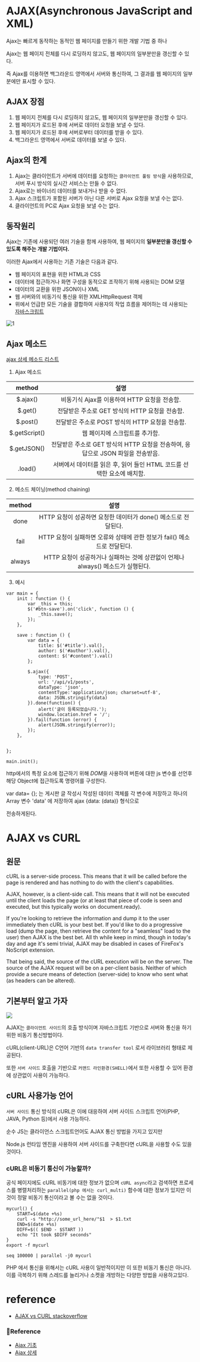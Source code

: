 # AJAX(Asynchronous JavaScript and XML)

Ajax는 빠르게 동작하는 동적인 웹 페이지를 만들기 위한 개발 기법 중 하나

Ajax는 웹 페이지 전체를 다시 로딩하지 않고도, 웹 페이지의 일부분만을 갱신할 수 있다.

즉 Ajax를 이용하면 백그라운드 영역에서 서버와 통신하여, 그 결과를 웹 페이지의 일부분에만 표시할 수 있다.

## AJAX 장점

1. 웹 페이지 전체를 다시 로딩하지 않고도, 웹 페이지의 일부분만을 갱신할 수 있다.
2. 웹 페이지가 로드된 후에 서버로 데이터 요청을 보낼 수 있다.
3. 웹 페이지가 로드된 후에 서버로부터 데이터를 받을 수 있다.
4. 백그라운드 영역에서 서버로 데이터를 보낼 수 있다.

## Ajax의 한계

1. Ajax는 클라이언트가 서버에 데이터를 요청하는 `클라이언트 풀링 방식`을 사용하므로, 서버 푸시 방식의 실시간 서비스는 만들 수 없다.
2. Ajax로는 바이너리 데이터를 보내거나 받을 수 없다.
3. Ajax 스크립트가 포함된 서버가 아닌 다른 서버로 Ajax 요청을 보낼 수는 없다.
4. 클라이언트의 PC로 Ajax 요청을 보낼 수는 없다.
  

## 동작원리

Ajax는 기존에 사용되던 여러 기술을 함께 사용하여, 웹 페이지의 **일부분만을 갱신할 수 있도록 해주는 개발 기법이다.**

이러한 Ajax에서 사용하는 기존 기술은 다음과 같다.

- 웹 페이지의 표현을 위한 HTML과 CSS
- 데이터에 접근하거나 화면 구성을 동적으로 조작하기 위해 사용되는 DOM 모델
- 데이터의 교환을 위한 JSON이나 XML
- 웹 서버와의 비동기식 통신을 위한 XMLHttpRequest 객체
- 위에서 언급한 모든 기술을 결합하여 사용자의 작업 흐름을 제어하는 데 사용되는 <u>자바스크립트</u>


![1](https://blog.kakaocdn.net/dn/DpRtq/btrWwgyQzum/THLCYe64HkKZAywMIOKrJ0/img.png)


## Ajax 메소드

[ajax 상세 메소드 리스트](https://www.tutorialsteacher.com/jquery/jquery-ajax-method)

1) Ajax 메소드

| method | 설명 |
|:---:|:---:|
| $.ajax() | 비동기식 Ajax를 이용하여 HTTP 요청을 전송함. |
| $.get() | 전달받은 주소로 GET 방식의 HTTP 요청을 전송함. |
| $.post() | 전달받은 주소로 POST 방식의 HTTP 요청을 전송함. |
| $.getScript() | 웹 페이지에 스크립트를 추가함. |
| $.getJSON() | 전달받은 주소로 GET 방식의 HTTP 요청을 전송하여, 응답으로 JSON 파일을 전송받음. |
| .load() | 서버에서 데이터를 읽은 후, 읽어 들인 HTML 코드를 선택한 요소에 배치함. |


2) 메소드 체이닝(method chaining)

| method | 설명 |
|:---:|:---:|
| done | HTTP 요청이 성공하면 요청한 데이터가 done() 메소드로 전달된다. |
| fail | HTTP 요청이 실패하면 오류와 상태에 관한 정보가 fail() 메소드로 전달된다. |
| always | HTTP 요청이 성공하거나 실패하는 것에 상관없이 언제나 always() 메소드가 실행된다. |


3) 예시
```
var main = {
    init : function () {
        var _this = this;
        $('#btn-save').on('click', function () {
            _this.save();
        });
    },
    
    save : function () {
        var data = {
            title: $('#title').val(),
            author: $('#author').val(),
            content: $('#content').val()
        };

        $.ajax({
            type: 'POST',
            url: '/api/v1/posts',
            dataType: 'json',
            contentType:'application/json; charset=utf-8',
            data: JSON.stringify(data)
        }).done(function() {
            alert('글이 등록되었습니다.');
            window.location.href = '/';
        }).fail(function (error) {
            alert(JSON.stringify(error));
        });
    },
    

};

main.init();

```
http에서의 특정 요소에 접근하기 위해 *DOM*을 사용하여 버튼에 대한 js 변수를 선언후 해당 Object에 접근하도록 명령어를 구성한다.

var data= {}; 는 게시판 글 작성시 작성된 데이터 객체를 각 변수에 저장하고 하나의 Array 변수 'data' 에 저장하여 ajax {data: (data)} 형식으로 

전송하게된다.


# AJAX vs CURL

## 원문
cURL is a server-side process. 
This means that it will be called before the page is rendered and has nothing to do with the client's capabilities.

AJAX, however, is a client-side call. 
This means that it will not be executed until the client loads the page 
(or at least that piece of code is seen and executed, but this typically works on document.ready).

If you're looking to retrieve the information and dump it to the user immediately then cURL is your best bet. 
If you'd like to do a progressive load (dump the page, then retrieve the content for a "seamless" load to the user) 
then AJAX is the best bet. All th while keep in mind, though in today's day and age it's semi trivial,
AJAX may be disabled in cases of FireFox's NoScript extension.

That being said, the source of the cURL execution will be on the server. 
The source of the AJAX request will be on a per-client basis. Neither of which provide a secure means of detection 
(server-side) to know who sent what (as headers can be altered).


## 기본부터 알고 가자

![](https://img1.daumcdn.net/thumb/R1280x0/?scode=mtistory2&fname=https%3A%2F%2Fblog.kakaocdn.net%2Fdn%2FDklcb%2FbtrmALodDSf%2F1sFiV7OwIjU4207SKia3Q0%2Fimg.png)

AJAX는 `클라이언트 사이드`의 호출 방식이며 자바스크립트 기반으로 서버와 통신을 하기 위한 비동기 통신방법이다.

cURL(client-URL)은 C언어 기반의 `data transfer tool` 로서 라이브러리 형태로 제공된다.

또한 `서버 사이드` 호출을 기반으로 `커맨드 라인환경(SHELL)`에서 또한 사용할 수 있어 환경에 상관없이 사용이 가능하다.

## cURL 사용가능 언어
`서버 사이드` 통신 방식의 cURL은 이에 대응하여 서버 사이드 스크립트 언어(PHP, JAVA, Python 등)에서 사용 가능하다.

순수 JS는 클라이언스 스크립트언어도 AJAX 통신 방법을 가지고 있지만 

Node.js 런타임 엔진을 사용하여 서버 사이드를 구축한다면 cURL을 사용할 수도 있을 것이다.

### cURL은 비동기 통신이 가능할까?

공식 페이지에도 cURL 비동기에 대한 정보가 없으며 `cURL async`라고 검색하면 프로세스를 병렬처리하는 `parallel(php 에서는 curl_multi)` 함수에 대한 정보가 있지만
이것이 정말 비동기 통신이라고 볼 수는 없을 것이다.

```shell
mycurl() {
    START=$(date +%s)
    curl -s "http://some_url_here/"$1  > $1.txt
    END=$(date +%s)
    DIFF=$(( $END - $START ))
    echo "It took $DIFF seconds"
}
export -f mycurl

seq 100000 | parallel -j0 mycurl
```

PHP 에서 통신을 위해서는 cURL 사용이 일반적이지만 이 또한 비동기 통신은 아니다.
이를 극복하기 위해 스레드를 늘리거나 소켓을 개방하는 다양한 방법을 사용하고있다.

# reference
- [AJAX vs CURL stackoverflow](https://stackoverflow.com/questions/4775592/ajax-versus-curl)

### 🧾Reference
- [Ajax 기초](http://tcpschool.com/ajax/ajax_intro_basic)
- [Ajax 상세](http://tcpschool.com/jquery/jq_ajax_method)
